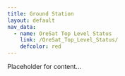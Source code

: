 ```yaml
---
title: Ground Station
layout: default
nav_data:
  - name: OreSat Top Level Status
    link: /OreSat_Top_Level_Status/
    defcolor: red
---
```



Placeholder for content...
